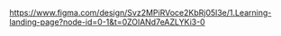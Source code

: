 https://www.figma.com/design/Svz2MPiRVoce2KbRj05l3e/1.Learning-landing-page?node-id=0-1&t=0ZOlANd7eAZLYKi3-0
